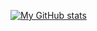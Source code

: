 [![My GitHub stats](https://github-readme-stats.vercel.app/api?username=Murky-MoMo)](https://github.com/anuraghazra/github-readme-stats)
